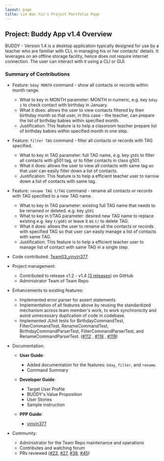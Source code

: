 ```yaml
---
layout: page
title: Lim Wan Yin's Project Portfolio Page
---
```


## Project: Buddy App v1.4 Overview
BUDDY - Version 1.4 is a desktop application typically designed for use by a teacher who are familiar with CLI, in
managing his or her contacts' details. It leverages on an offline storage facility, hence does not require internet connection.
The user can interact with it using a CLI or GUI. 

### Summary of Contributions

- Feature: `bday MONTH` command - show all contacts or records within month range.
  - What to key in MONTH parameter: MONTH in numeric, e.g. key `bday 1` to check contact with birthday in January.
  - What it does: allows the user to view contacts filtered by their birthday month so that user, in this case - the teacher, can prepare the list of birthday babies within specified month.
  - Justification: This feature is to help a classroom teacher prepare list of birthday babies within specified month in one step.
  

- Feature: `filter TAG` command - filter all contacts or records with TAG specified.
  - What to key in TAG parameter: full TAG name, e.g. key `g501` to filter all contacts with g501 tag, or to filter contacts in class g501.
  - What it does: allows the user to view all contacts with same tag so that user can easily filter down a list of contacts.
  - Justification: This feature is to help a efficient teacher user to narrow down a list of contacts with same tag.


- Feature: `rename TAG t/TAG` command - rename all contacts or records with TAG specified to a new TAG name.
  - What to key in TAG parameter: existing full TAG name that needs to be renamed or deleted. e.g. key `g501`
  - What to key in t/TAG parameter: desired new TAG name to replace existing e.g. key `t/g601` or leave it as `t/` to delete TAG.
  - What it does: allows the user to rename all the contacts or records with specified TAG so that user can easily manage a list of contacts with same TAG.
  - Justification: This feature is to help a efficient teacher user to manage list of contact with same TAG in a single step.


- Code contributed: [Team03_yinyin377](https://nus-tic4002-ay2122s2.github.io/tp-dashboard/?search=yinyin377&breakdown=true&sort=groupTitle&sortWithin=title&since=2022-02-18&timeframe=commit&mergegroup=&groupSelect=groupByRepos&checkedFileTypes=docs~functional-code~test-code~other)


- Project management:
  - Contributed to release v1.2 - v1.4 [(3 releases)](https://github.com/AY2122S2-TIC4002-F18-3/tp2/releases) on GitHub
  - Administrator Team of Team Repo


- Enhancements to existing features:
  - Implemented error parser for assert statements
  - Implementation of all features above by reusing the standardized mechanism across team member's work, to
    work synchronicity and avoid unnecessary duplication of code in codebase.
  - Implemented JUnit tests for BirthdayCommandTest, FilterCommandTest, RenameCommandTest, BirthdayCommandParserTest, FilterCommandParserTest, and RenameCommandParserTest. ([#112](https://github.com/AY2122S2-TIC4002-F18-3/tp2/pull/112) , [#118](https://github.com/AY2122S2-TIC4002-F18-3/tp2/pull/118) , [#119](https://github.com/AY2122S2-TIC4002-F18-3/tp2/pull/119))
  

- Documentation:

  - **User Guide**:
    - Added documentation for the features: `bday`, `filter`, and `rename`.
    - Command Summary
    
  - **Developer Guide**:
    - Target User Profile
    - BUDDY's Value Proposition
    - User Stories
    - Sample instruction
    
  - **PPP Guide**:
    - [yinyin377](yinyin377.md)


- Community:
  - Administrator for the Team Repo maintenance and operations
  - Contributes and watching forum
  - PRs reviewed ([#23](https://github.com/AY2122S2-TIC4002-F18-3/tp2/pull/23),
    [#27](https://github.com/AY2122S2-TIC4002-F18-3/tp2/pull/27),
    [#38](https://github.com/AY2122S2-TIC4002-F18-3/tp2/pull/38),
    [#45](https://github.com/AY2122S2-TIC4002-F18-3/tp2/pull/45))
